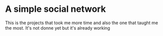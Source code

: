 # A simple social network

This is the projects that took me more time and also the one that taught me the most. It's not donne yet but it's already working
